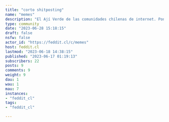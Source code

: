 ```yaml
---
title: "corto shitposting" 
name: "memes"
description: "El Ají Verde de las comunidades chilenas de internet. Pongan acá todo el shitposting que quieran. OC y ~~robado~~ recuperado permitido.Si es NSFW márquenlo como tal, ponga [NSFW]. Si es NSFL por favor igual ponganle [NSFL].Eso, pásenla bien, **sean respetuosos** y se me cuidan."
type: community
date: "2023-06-28 15:18:15"
draft: false
nsfw: false
actor_id: "https://feddit.cl/c/memes"
host: feddit.cl
lastmod: "2023-06-18 14:38:15"
published: "2023-06-17 01:19:13"
subscribers: 22
posts: 9
comments: 9
weight: 9
dau: 1
wau: 1
mau: 7
instances:
- "feddit_cl"
tags: 
- "feddit_cl"

---
```

